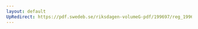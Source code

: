 ```yaml
---
layout: default
UpRedirect: https://pdf.swedeb.se/riksdagen-volumeG-pdf/199697/reg_199697/reg_199697_0268.pdf
---
```

